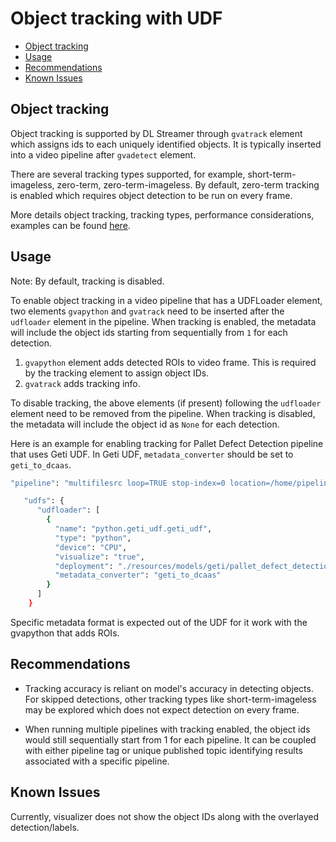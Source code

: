 # Object tracking with UDF

- [Object tracking](#object-tracking)
- [Usage](#usage)
- [Recommendations](#recommendations)
- [Known Issues](#known-issues)


## Object tracking
Object tracking is supported by DL Streamer through `gvatrack` element which assigns ids to each uniquely identified objects. It is typically inserted into a video pipeline after `gvadetect` element. 

There are several tracking types supported, for example, short-term-imageless, zero-term, zero-term-imageless. By default, zero-term tracking is enabled which requires object detection to be run on every frame. 

More details object tracking, tracking types, performance considerations, examples can be found [here](https://dlstreamer.github.io/dev_guide/object_tracking.html).


## Usage

Note: By default, tracking is disabled. 

To enable object tracking in a video pipeline that has a UDFLoader element, two elements `gvapython` and `gvatrack` need to be inserted after the `udfloader` element in the pipeline. When tracking is enabled, the metadata will include the object ids starting from sequentially from `1` for each detection. 

1. `gvapython` element adds detected ROIs to video frame. This is required by the tracking element to assign object IDs. 
2. `gvatrack` adds tracking info.

To disable tracking, the above elements (if present) following the `udfloader` element need to be removed from the pipeline. When tracking is disabled, the metadata will include the object id as `None` for each detection.

Here is an example for enabling tracking for Pallet Defect Detection pipeline that uses Geti UDF. In Geti UDF, `metadata_converter` should be set to `geti_to_dcaas`.
  ```bash
  "pipeline": "multifilesrc loop=TRUE stop-index=0 location=/home/pipeline-server/resources/videos/warehouse.avi name=source ! h264parse ! decodebin ! queue max-size-buffers=10 ! videoconvert ! video/x-raw,format=RGB ! udfloader name=udfloader ! gvapython class=AddDetectionRoi function=process module=/home/pipeline-server/gvapython/detection/add_roi.py name=add_roi ! gvatrack tracking-type=short-term-imageless ! appsink name=destination",
  ```

  ```bash
     "udfs": {
        "udfloader": [
          {
            "name": "python.geti_udf.geti_udf",
            "type": "python",
            "device": "CPU",
            "visualize": "true",
            "deployment": "./resources/models/geti/pallet_defect_detection/deployment",
            "metadata_converter": "geti_to_dcaas"
          }
        ]
      }
  ```

Specific metadata format is expected out of the UDF for it work with the gvapython that adds ROIs.

## Recommendations
- Tracking accuracy is reliant on model's accuracy in detecting objects. For skipped detections, other tracking types like short-term-imageless may be explored which does not expect detection on every frame. 

- When running multiple pipelines with tracking enabled, the object ids would still sequentially start from 1 for each pipeline. It can be coupled with either pipeline tag or unique published topic identifying results associated with a specific pipeline. 

## Known Issues
Currently, visualizer does not show the object IDs along with the overlayed detection/labels.
